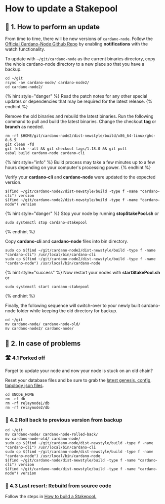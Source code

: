 # How to update a Stakepool

## 📡 1. How to perform an update

From time to time, there will be new versions of `cardano-node`. Follow the [Official Cardano-Node Github Repo](https://github.com/input-output-hk/cardano-node) by enabling **notifications** with the watch functionality.

To update with `~/git/cardano-node` as the current binaries directory, copy the whole cardano-node directory to a new place so that you have a backup.

```text
cd ~/git
rsync -av cardano-node/ cardano-node2/
cd cardano-node2/
```

{% hint style="danger" %}
Read the patch notes for any other special updates or dependencies that may be required for the latest release.
{% endhint %}

Remove the old binaries and rebuild the latest binaries. Run the following command to pull and build the latest binaries. Change the checkout **tag** or **branch** as needed.

```text
rm -rf $HOME/git/cardano-node2/dist-newstyle/build/x86_64-linux/ghc-8.6.5
git clean -fd
git fetch --all && git checkout tags/1.18.0 && git pull
cabal build cardano-node cardano-cli
```

{% hint style="info" %}
Build process may take a few minutes up to a few hours depending on your computer's processing power.
{% endhint %}

Verify your **cardano-cli** and **cardano-node** were updated to the expected version.

```text
$(find ~/git/cardano-node2/dist-newstyle/build -type f -name "cardano-cli") version
$(find ~/git/cardano-node2/dist-newstyle/build -type f -name "cardano-node") version
```

{% hint style="danger" %}
Stop your node by running **stopStakePool.sh** or 

```text
sudo systemctl stop cardano-stakepool
```
{% endhint %}

Copy **cardano-cli** and **cardano-node** files into bin directory.

```text
sudo cp $(find ~/git/cardano-node2/dist-newstyle/build -type f -name "cardano-cli") /usr/local/bin/cardano-cli
sudo cp $(find ~/git/cardano-node2/dist-newstyle/build -type f -name "cardano-node") /usr/local/bin/cardano-node
```

{% hint style="success" %}
Now restart your nodes with **startStakePool.sh** or

```text
sudo systemctl start cardano-stakepool
```
{% endhint %}

Finally, the following sequence will switch-over to your newly built cardano-node folder while keeping the old directory for backup.

```text
cd ~/git
mv cardano-node/ cardano-node-old/
mv cardano-node2/ cardano-node/
```

## 🤯 2. In case of problems

### 🛣 4.1 Forked off

Forget to update your node and now your node is stuck on an old chain?

Reset your database files and be sure to grab the [latest genesis, config, topology json files](https://hydra.iohk.io/job/Cardano/cardano-node/cardano-deployment/latest-finished/download/1/index.html).

```text
cd $NODE_HOME
rm -rf db
rm -rf relaynode1/db
rm -rf relaynode2/db
```

### 📂 4.2 Roll back to previous version from backup

```text
cd ~/git
mv cardano-node/ cardano-node-rolled-back/
mv cardano-node-old/ cardano-node/
sudo cp $(find ~/git/cardano-node/dist-newstyle/build -type f -name "cardano-cli") /usr/local/bin/cardano-cli
sudo cp $(find ~/git/cardano-node/dist-newstyle/build -type f -name "cardano-node") /usr/local/bin/cardano-node
$(find ~/git/cardano-node/dist-newstyle/build -type f -name "cardano-cli") version
$(find ~/git/cardano-node/dist-newstyle/build -type f -name "cardano-node") version
```

### 🤖 4.3 Last resort: Rebuild from source code

Follow the steps in [How to build a Stakepool.](./)

